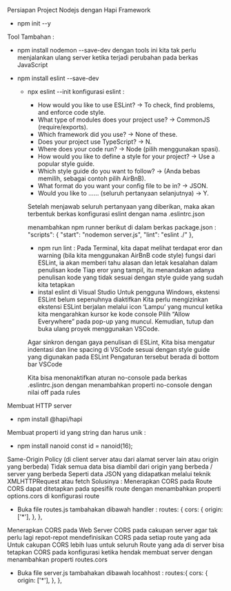 Persiapan Project Nodejs dengan Hapi Framework

- npm init --y

Tool Tambahan :

- npm install nodemon --save-dev
  dengan tools ini kita tak perlu menjalankan ulang server ketika terjadi perubahan pada berkas JavaScript
- npm install eslint --save-dev

  - npx eslint --init
    konfigurasi eslint :

    - How would you like to use ESLint? -> To check, find problems, and enforce code style.
    - What type of modules does your project use? -> CommonJS (require/exports).
    - Which framework did you use? -> None of these.
    - Does your project use TypeScript? -> N.
    - Where does your code run? -> Node (pilih menggunakan spasi).
    - How would you like to define a style for your project? -> Use a popular style guide.
    - Which style guide do you want to follow? -> (Anda bebas memilih, sebagai contoh pilih AirBnB).
    - What format do you want your config file to be in? -> JSON.
    - Would you like to …… (seluruh pertanyaan selanjutnya) -> Y.

    Setelah menjawab seluruh pertanyaan yang diberikan,
    maka akan terbentuk berkas konfigurasi eslint dengan nama .eslintrc.json

    menambahkan npm runner berikut di dalam berkas package.json :
    "scripts": {
    "start": "nodemon server.js",
    "lint": "eslint ./"
    },

    - npm run lint :
      Pada Terminal, kita dapat melihat terdapat eror dan warning (bila kita menggunakan AirBnB code style)
      fungsi dari ESLint, ia akan memberi tahu alasan dan letak kesalahan dalam penulisan kode
      Tiap eror yang tampil, itu menandakan adanya penulisan kode yang tidak sesuai dengan style guide yang sudah kita tetapkan
    - instal eslint di Visual Studio
      Untuk pengguna Windows, ekstensi ESLint belum sepenuhnya diaktifkan
      Kita perlu mengizinkan ekstensi ESLint berjalan melalui icon ‘Lampu’ yang muncul ketika kita mengarahkan kursor ke kode console
      Pilih “Allow Everywhere” pada pop-up yang muncul.
      Kemudian, tutup dan buka ulang proyek menggunakan VSCode.

    Agar sinkron dengan gaya penulisan di ESLint, Kita bisa mengatur indentasi dan line spacing di VSCode sesuai dengan style guide yang digunakan pada ESLint
    Pengaturan tersebut berada di bottom bar VSCode

    Kita bisa menonaktifkan aturan no-console pada berkas .eslintrc.json dengan menambahkan properti no-console dengan nilai off pada rules

Membuat HTTP server

- npm install @hapi/hapi

Membuat properti id yang string dan harus unik :

- npm install nanoid
  const id = nanoid(16);

Same-Origin Policy (di client server atau dari alamat server lain atau origin yang berbeda)
Tidak semua data bisa diambil dari origin yang berbeda / server yang berbeda
Seperti data JSON yang didapatkan melalui teknik XMLHTTPRequest atau fetch
Solusinya :
Menerapkan CORS pada Route
CORS dapat ditetapkan pada spesifik route dengan menambahkan properti options.cors di konfigurasi route

- Buka file routes.js tambahakan dibawah handler :
  routes: {
  cors: {
  origin: ['*'],
  },
  },

Menerapkan CORS pada Web Server
CORS pada cakupan server agar tak perlu lagi repot-repot mendefinisikan CORS pada setiap route yang ada
Untuk cakupan CORS lebih luas untuk seluruh Route yang ada di server
bisa tetapkan CORS pada konfigurasi ketika hendak membuat server dengan menambahkan properti routes.cors

- Buka file server.js tambahakan dibawah locahhost :
  routes:{
  cors: {
  origin: ['*'],
  },
  },
